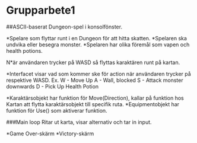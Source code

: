 # Grupparbete1
  
##ASCII-baserat Dungeon-spel i konsolfönster.
  
*Spelare som flyttar runt i en Dungeon för att hitta skatten.
*Spelaren ska undvika eller besegra monster.
*Spelaren har olika föremål som vapen och health potions.
  
N*är användaren trycker på WASD så flyttas karaktären runt på kartan.
  
*Interfacet visar vad som kommer ske för action när användaren trycker på respektive WASD.
Ex.
W - Move Up
A - Wall, blocked
S - Attack monster downwards
D - Pick Up Health Potion
  
*Karaktärsobjekt har funktion för Move(Direction), kallar på funktion hos Kartan att flytta karaktärsobjekt till specifik ruta.
*Equipmentobjekt har funktion för Use() som aktiverar funktion.
  
###Main loop
Ritar ut karta, visar alternativ och tar in input.


  
*Game Over-skärm
*Victory-skärm
